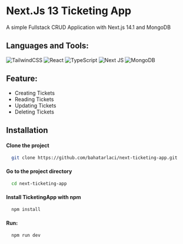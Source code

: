 # Next.Js 13 Ticketing App

A simple Fullstack CRUD Application with Next.js 14.1 and MongoDB

## Languages and Tools:

![TailwindCSS](https://img.shields.io/badge/tailwindcss-%2338B2AC.svg?style=for-the-badge&logo=tailwind-css&logoColor=white)
![React](https://img.shields.io/badge/react-%2320232a.svg?style=for-the-badge&logo=react&logoColor=%2361DAFB)
![TypeScript](https://img.shields.io/badge/typescript-%23007ACC.svg?style=for-the-badge&logo=typescript&logoColor=white)
![Next JS](https://img.shields.io/badge/Next-black?style=for-the-badge&logo=next.js&logoColor=white)
![MongoDB](https://img.shields.io/badge/MongoDB-%234ea94b.svg?style=for-the-badge&logo=mongodb&logoColor=white)

## Feature:

- Creating Tickets
- Reading Tickets
- Updating Tickets
- Deleting Tickets

## Installation

#### Clone the project

```bash
  git clone https://github.com/bahatarlaci/next-ticketing-app.git
```

#### Go to the project directory

```bash
  cd next-ticketing-app
```

#### Install TicketingApp with npm

```bash
  npm install
```

#### Run:

```bash
  npm run dev
```
